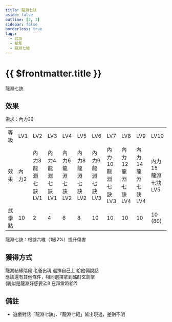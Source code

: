 ```yaml
---
title: 龍淵七訣
aside: false
outline: [2, 3]
sidebar: false
borderless: true
tags:
  - 武功
  - 秘笈
  - 龍淵七絕
---
```


# {{ $frontmatter.title }}

龍淵七訣

## 效果

需求：內力30

<table>
    <tr>
        <td>等級</td>
        <td>LV1</td>
        <td>LV2</td>
        <td>LV3</td>
        <td>LV4</td>
        <td>LV5</td>
        <td>LV6</td>
        <td>LV7</td>
        <td>LV8</td>
        <td>LV9</td>
        <td>LV10</td>
    </tr>
    <tr>
        <td>效果</td>
        <td>內力2</td>
        <td>內力3<br>龍淵七訣LV1</td>
        <td>內力4<br>龍淵七訣LV1</td>
        <td>內力6<br>龍淵七訣LV2</td>
        <td>內力8<br>龍淵七訣LV2</td>
        <td>內力9<br>龍淵七訣LV3</td>
        <td>內力10<br>龍淵七訣LV3</td>
        <td>內力12<br>龍淵七訣LV4</td>
        <td>內力14<br>龍淵七訣LV4</td>
        <td>內力15<br>龍淵七訣LV5</td>
    </tr>
    <tr>
        <td>武學點</td>
        <td>10</td>
        <td>2</td>
        <td>4</td>
        <td>6</td>
        <td>8</td>
        <td>10</td>
        <td>10</td>
        <td>10</td>
        <td>10</td>
        <td>10 (80)</td>
    </tr>
</table>

龍淵七訣：根據六維（1級2%）提升傷害

## 獲得方式

龍湘結緣階段 老爸出現 選擇自己上 給他倆說話<br>
應該還有其他條件，相同選擇拿到酩酊玄劍掌<br>
(貌似是龍淵好感要≧8 在拜堂時給?)

## 備註

- 遊戲對話「龍淵七訣」、「龍淵七絕」皆出現過，差別不明
